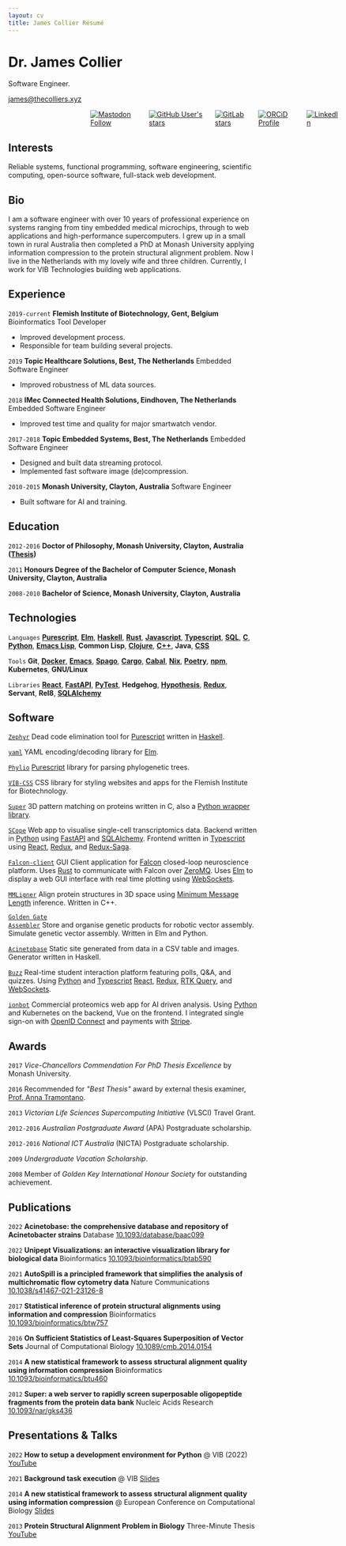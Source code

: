 ```yaml
---
layout: cv
title: James Collier Résumé
---
```

# Dr. James Collier
Software Engineer.

<div id="webaddress">
  <a href="mailto:james@thecolliers.xyz">james@thecolliers.xyz</a>
</div>

<div style="display:flex;position:relative;left:33%;margin-top:1em;">
  <div class="social-info">
    <a rel="me" href="https://aus.social/@MaybeJustJames"><img alt="Mastodon Follow" src="https://img.shields.io/mastodon/follow/109257440004957974?domain=https%3A%2F%2Faus.social&label=Mastodon&style=social"></a>
  </div>
  <div class="social-info">
    <a href="https://github.com/MaybeJustJames"><img alt="GitHub User's stars" src="https://img.shields.io/github/stars/MaybeJustJames?label=GitHub&style=social"></a>
  </div>
  <div class="social-info">
    <a href="https://gitlab.com/bimmie"><img alt="GitLab stars" src="https://img.shields.io/gitlab/stars/structural-fragment-search/super?label=GitLab&style=social"></a>
  </div>
  <div class="social-info">
    <a href="https://orcid.org/0000-0002-0020-421X"><img alt="ORCiD Profile" src="https://img.shields.io/badge/orcid-A6CE39?style=for-the-badge&logo=orcid&logoColor=white"></a>
  </div>
  <div class="social-info">
    <a href="https://www.linkedin.com/in/james-collier-07327095/">
      <img alt="LinkedIn" src="https://img.shields.io/badge/linkedin-0A66C2?style=for-the-badge&logo=linkedin&logoColor=white">
    </a>
  </div>
</div>


## Interests

Reliable systems, functional programming, software engineering, scientific computing, open-source software, full-stack web development.

## Bio

I am a software engineer with over 10 years of professional experience on systems ranging from tiny embedded medical microchips, through to
web applications and high-performance supercomputers. I grew up in a small town in rural Australia then completed a PhD at Monash University
applying information compression to the protein structural alignment problem. Now I live in the Netherlands with my lovely wife and three
children. Currently, I work for VIB Technologies building web applications.

## Experience

`2019-current`
__Flemish Institute of Biotechnology, Gent, Belgium__
Bioinformatics Tool Developer
* Improved development process.
* Responsible for team building several projects.

`2019`
__Topic Healthcare Solutions, Best, The Netherlands__
Embedded Software Engineer
* Improved robustness of ML data sources.

`2018`
__IMec Connected Health Solutions, Eindhoven, The Netherlands__
Embedded Software Engineer
* Improved test time and quality for major smartwatch vendor.

`2017-2018`
__Topic Embedded Systems, Best, The Netherlands__
Embedded Software Engineer
* Designed and built data streaming protocol.
* Implemented fast software image (de)compression.

`2010-2015`
__Monash University, Clayton, Australia__
Software Engineer
* Built software for AI and training.


## Education

`2012-2016`
__Doctor of Philosophy, Monash University, Clayton, Australia ([Thesis](https://doi.org/10.4225/03/58b79813d9110))__

`2011`
__Honours Degree of the Bachelor of Computer Science, Monash University, Clayton, Australia__

`2008-2010`
__Bachelor of Science, Monash University, Clayton, Australia__

## Technologies

`Languages`
**[Purescript](https://github.com/vibbits/phylio)**, **[Elm](https://github.com/MaybeJustJames/yaml)**, **[Haskell](https://github.com/MaybeJustJames/zephyr)**, **[Rust](https://bitbucket.org/kloostermannerflab/falcon-swr-client/)**, **[Javascript]()**, **[Typescript](https://github.com/aertslab/SCope/tree/develop)**, **[SQL](https://www.iso.org/standard/63555.html)**, **[C](https://gitlab.com/structural-fragment-search/super)**, **[Python](https://github.com/vibbits/gentle-hands-on-python)**, **[Emacs Lisp](https://github.com/MaybeJustJames/james-configfiles)**, **Common Lisp**, **[Clojure](https://github.com/vibbits/herodotus)**, **[C++](https://lcb.infotech.monash.edu.au/mmligner/)**, **Java**, **[CSS](https://github.com/vibbits/vib-css)**

`Tools`
**Git**, **[Docker]()**, **[Emacs](https://www.gnu.org/software/emacs)**, **[Spago](https://github.com/vibbits/phylio)**, **[Cargo](https://bitbucket.org/kloostermannerflab/falcon-swr-client/)**, **[Cabal](https://github.com/MaybeJustJames/zephyr)**, **[Nix](https://github.com/vibbits/acinetobase-static)**, **[Poetry](https://github.com/vibbits/GGW-Elm)**, **[npm](https://github.com/vibbits/react-2d-molecule)**, **Kubernetes**, **GNU/Linux**

`Libraries`
**[React](https://github.com/vibbits/buzz)**, **[FastAPI](https://github.com/vibbits/buzz)**, **[PyTest](https://github.com/aertslab/SCope/tree/develop)**, **Hedgehog**, **[Hypothesis](https://github.com/aertslab/SCope/tree/develop)**, **[Redux](https://github.com/vibbits/buzz)**, **Servant**, **Rel8**, **[SQLAlchemy](https://github.com/vibbits/buzz)**

## Software

<code><a href="https://github.com/MaybeJustJames/zephyr">Zephyr</a></code>
Dead code elimination tool for [Purescript](https://purescript.org/) written in [Haskell](https://haskell.org/).

<code><a href="https://github.com/MaybeJustJames/yaml">yaml</a></code>
YAML encoding/decoding library for [Elm](https://elm-lang.org/).

<code><a href="https://github.com/vibbits/phylio">Phylio</a></code>
[Purescript](https://purescript.org) library for parsing phylogenetic trees.

<code><a href="https://github.com/vibbits/vib-css">VIB-CSS</a></code>
CSS library for styling websites and apps for the Flemish Institute for Biotechnology.

<code><a href="https://gitlab.com/structural-fragment-search/super">Super</a></code>
3D pattern matching on proteins written in C, also a [Python wrapper library](https://pypi.org/project/pysuper/).

<code><a href="https://github.com/aertslab/SCope">SCope</a></code>
Web app to visualise single-cell transcriptomics data. Backend written in [Python](https://python.org/) using [FastAPI](https://fastapi.tiangolo.com/) and [SQLAlchemy](https://www.sqlalchemy.org/). Frontend written in [Typescript](https://www.typescriptlang.org/) using [React](https://react.dev/), [Redux](https://redux.js.org/), and [Redux-Saga](https://redux-saga.js.org/).

<code><a href="https://bitbucket.org/kloostermannerflab/falcon-swr-client">Falcon-client</a></code>
GUI Client application for [Falcon](https://bitbucket.org/kloostermannerflab/falcon-core) closed-loop neuroscience platform. Uses [Rust](https://www.rust-lang.org/) to communicate with Falcon over [ZeroMQ](https://zeromq.org/). Uses [Elm](https://elm-lang.org/) to display a web GUI interface with real time plotting using [WebSockets](https://datatracker.ietf.org/doc/html/rfc6455).

<code><a href="https://lcb.infotech.monash.edu/mmligner/">MMLigner</a></code>
Align protein structures in 3D space using [Minimum Message Length](http://allisons.org/ll/MML/) inference. Written in C++.

<code><a href="https://github.com/vibbits/GGW-Elm">Golden Gate Assembler</a></code>
Store and organise genetic products for robotic vector assembly. Simulate genetic vector assembly. Written in Elm and Python.

<code><a href="https://github.com/vibbits/acinetobase-static">Acinetobase</a></code>
Static site generated from data in a CSV table and images. Generator written in Haskell.

<code><a href="https://buzz.vib.be">Buzz</a></code>
Real-time student interaction platform featuring polls, Q&A, and quizzes. Using [Python](https://python.org/) and [Typescript](https://www.typescriptlang.org/) [React](https://react.dev), [Redux](https://redux.js.org/), [RTK Query](https://redux-toolkit.js.org/rtk-query), and [WebSockets](https://datatracker.ietf.org/doc/html/rfc6455).

<code><a href="https://ionbot.cloud/">ionbot</a></code>
Commercial proteomics web app for AI driven analysis. Using [Python](https://python.org) and Kubernetes on the backend, Vue on the frontend. I integrated single sign-on with [OpenID Connect](https://openid.net/) and payments with [Stripe](https://stripe.com).

## Awards

`2017`
_Vice-Chancellors Commendation For PhD Thesis Excellence_ by Monash University.

`2016`
Recommended for _"Best Thesis"_ award by external thesis examiner, [Prof. Anna Tramontano](https://en.wikipedia.org/wiki/Anna_Tramontano).

`2013`
_Victorian Life Sciences Supercomputing Initiative_ (VLSCI) Travel Grant.

`2012-2016`
_Australian Postgraduate Award_ (APA) Postgraduate scholarship.

`2012-2016`
_National ICT Australia_ (NICTA) Postgraduate scholarship.

`2009`
_Undergraduate Vacation Scholarship_.

`2008`
Member of _Golden Key International Honour Society_ for outstanding achievement.


## Publications

`2022`
**Acinetobase: the comprehensive database and repository of Acinetobacter strains** Database
[10.1093/database/baac099](https://doi.org/10.1093/database/baac099)

`2022`
**Unipept Visualizations: an interactive visualization library for biological data** Bioinformatics
[10.1093/bioinformatics/btab590](https://doi.org/10.1093/bioinformatics/btab590)

`2021`
**AutoSpill is a principled framework that simplifies the analysis of multichromatic flow cytometry data** Nature Communications
[10.1038/s41467-021-23126-8](https://doi.org/10.1038/s41467-021-23126-8)

`2017`
**Statistical inference of protein structural alignments using information and compression** Bioinformatics
[10.1093/bioinformatics/btw757](https://doi.org/10.1093/bioinformatics/btw757)

`2016`
**On Sufficient Statistics of Least-Squares Superposition of Vector Sets** Journal of Computational Biology
[10.1089/cmb.2014.0154](https://doi.org/10.1089/cmb.2014.0154)

`2014`
**A new statistical framework to assess structural alignment quality using information compression** Bioinformatics
[10.1093/bioinformatics/btu460](https://doi.org/10.1093/bioinformatics/btu460)

`2012`
**Super: a web server to rapidly screen superposable oligopeptide fragments from the protein data bank** Nucleic Acids Research
[10.1093/nar/gks436](https://doi.org/10.1093/nar/gks436)


## Presentations &amp; Talks

`2022`
**How to setup a development environment for Python** @ VIB (2022)
[YouTube](https://youtu.be/vLRAUHpeHtM)

`2021`
**Background task execution** @ VIB
[Slides](https://maybejustjames.github.io/background-tasks-talk)

`2014`
**A new statistical framework to assess structural alignment quality using information compression** @ European Conference on Computational Biology
[Slides](https://www.dropbox.com/s/4h3itvwwflvwl0t/Mon7_James_Collier.pdf?dl=0)

`2013`
**Protein Structural Alignment Problem in Biology** Three-Minute Thesis
[YouTube](https://youtu.be/h0BY3lcEFKQ)
